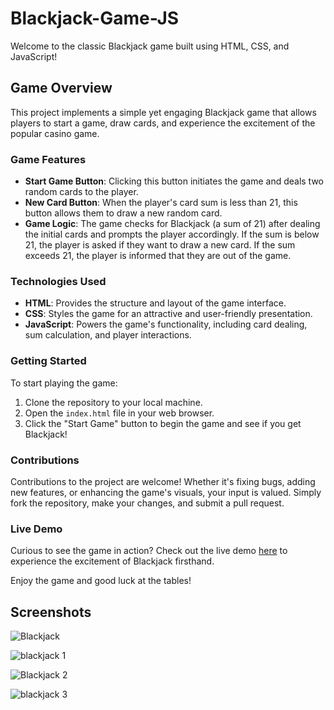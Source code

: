 # Blackjack-Game-JS

Welcome to the classic Blackjack game built using HTML, CSS, and JavaScript!

## Game Overview

This project implements a simple yet engaging Blackjack game that allows players to start a game, draw cards, and experience the excitement of the popular casino game.

### Game Features

- **Start Game Button**: Clicking this button initiates the game and deals two random cards to the player.
- **New Card Button**: When the player's card sum is less than 21, this button allows them to draw a new random card.
- **Game Logic**: The game checks for Blackjack (a sum of 21) after dealing the initial cards and prompts the player accordingly. If the sum is below 21, the player is asked if they want to draw a new card. If the sum exceeds 21, the player is informed that they are out of the game.

### Technologies Used

- **HTML**: Provides the structure and layout of the game interface.
- **CSS**: Styles the game for an attractive and user-friendly presentation.
- **JavaScript**: Powers the game's functionality, including card dealing, sum calculation, and player interactions.

### Getting Started

To start playing the game:
1. Clone the repository to your local machine.
2. Open the `index.html` file in your web browser.
3. Click the "Start Game" button to begin the game and see if you get Blackjack!

### Contributions

Contributions to the project are welcome! Whether it's fixing bugs, adding new features, or enhancing the game's visuals, your input is valued. Simply fork the repository, make your changes, and submit a pull request.

### Live Demo

Curious to see the game in action? Check out the live demo [here](#) to experience the excitement of Blackjack firsthand.

Enjoy the game and good luck at the tables!

## Screenshots
![Blackjack](https://github.com/ParasSethi8530/Blackjack-Game-JS/assets/133093100/eb027b09-2038-4ba3-b030-f037b018b5e0)

![blackjack 1](https://github.com/ParasSethi8530/Blackjack-Game-JS/assets/133093100/628407d3-5b64-495c-9604-7df71c101427)

![Blackjack 2](https://github.com/ParasSethi8530/Blackjack-Game-JS/assets/133093100/e95aded2-6568-4032-9c8e-e5a9966fe0cd)

![blackjack 3](https://github.com/ParasSethi8530/Blackjack-Game-JS/assets/133093100/03e3ffd3-e2bc-4694-b2ab-262a8562c104)

